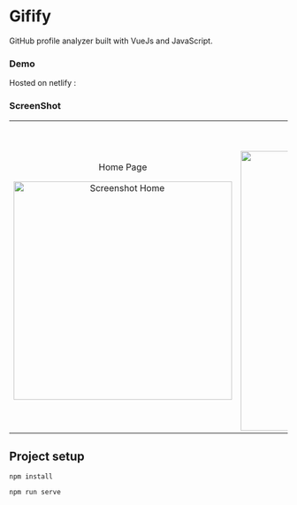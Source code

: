 # Gifify
GitHub profile analyzer built with VueJs and JavaScript.

### Demo

Hosted on netlify :

### ScreenShot
<table align="center">
    <tr>
        <td align="center">
         <p>Home Page</p>
        <img src="src/demos/Home_page.png" alt="Screenshot Home" width="395px" />
        </td>
        <td align="center">
        <p>Profile Page</p>
         <img src="src/demos/profile.png" alt="Screenshot Profile" width="386px" height="506"/>
        </td>
    </tr>
</table>

## Project setup
```
npm install

npm run serve

```

